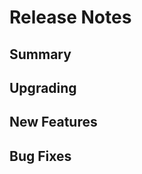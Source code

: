 # Release Notes

## Summary

<!-- Here goes a general summary of what this release is about -->

## Upgrading

<!-- Here goes notes on how to upgrade from previous versions, including if there are any depractions and what they should be replaced with --> 

## New Features

<!-- Here goes the main new features and examples or instructions on how to use them -->

## Bug Fixes

<!-- Here goes notable bug fixes that are worth a special mention or explanation -->
